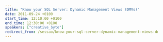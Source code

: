 ```yaml
---
title: "Know your SQL Server: Dynamic Management Views (DMVs)"
date: 2011-09-24 +0100
start_time: 12:10:00 +0100
end_time: 12:30:00 +0100
speakers: ["creative_byte"]
redirect_from: /sessao/know-your-sql-server-dynamic-management-views-dmvs/
---
```

